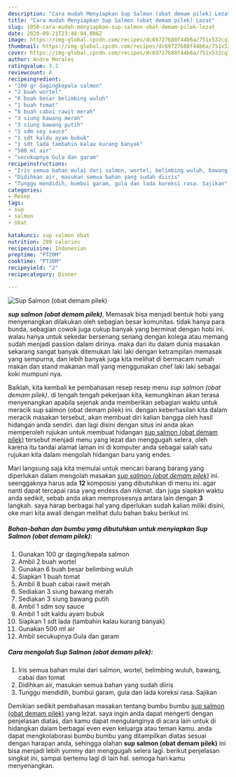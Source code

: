 ```yaml
---
description: "Cara mudah Menyiapkan Sup Salmon (obat demam pilek) Lezat"
title: "Cara mudah Menyiapkan Sup Salmon (obat demam pilek) Lezat"
slug: 1850-cara-mudah-menyiapkan-sup-salmon-obat-demam-pilek-lezat
date: 2020-09-21T23:48:04.806Z
image: https://img-global.cpcdn.com/recipes/dc69727688f44b6a/751x532cq70/sup-salmon-obat-demam-pilek-foto-resep-utama.jpg
thumbnail: https://img-global.cpcdn.com/recipes/dc69727688f44b6a/751x532cq70/sup-salmon-obat-demam-pilek-foto-resep-utama.jpg
cover: https://img-global.cpcdn.com/recipes/dc69727688f44b6a/751x532cq70/sup-salmon-obat-demam-pilek-foto-resep-utama.jpg
author: Andre Morales
ratingvalue: 3.2
reviewcount: 8
recipeingredient:
- "100 gr dagingkepala salmon"
- "2 buah wortel"
- "6 buah besar belimbing wuluh"
- "1 buah tomat"
- "8 buah cabai rawit merah"
- "3 siung bawang merah"
- "3 siung bawang putih"
- "1 sdm soy sauce"
- "1 sdt kaldu ayam bubuk"
- "1 sdt lada tambahin kalau kurang banyak"
- "500 ml air"
- "secukupnya Gula dan garam"
recipeinstructions:
- "Iris semua bahan mulai dari salmon, wortel, belimbing wuluh, bawang, cabai dan tomat"
- "Didihkan air, masukan semua bahan yang sudah diiris"
- "Tunggu mendidih, bumbui garam, gula dan lada koreksi rasa. Sajikan"
categories:
- Resep
tags:
- sup
- salmon
- obat

katakunci: sup salmon obat 
nutrition: 289 calories
recipecuisine: Indonesian
preptime: "PT20M"
cooktime: "PT30M"
recipeyield: "2"
recipecategory: Dinner

---
```



![Sup Salmon (obat demam pilek)](https://img-global.cpcdn.com/recipes/dc69727688f44b6a/751x532cq70/sup-salmon-obat-demam-pilek-foto-resep-utama.jpg)

<b><i>sup salmon (obat demam pilek)</i></b>, Memasak bisa menjadi bentuk hobi yang menyenangkan dilakukan oleh sebagian besar komunitas. tidak hanya para bunda, sebagian cowok juga cukup banyak yang berminat dengan hobi ini. walau hanya untuk sekedar bersenang senang dengan kolega atau memang sudah menjadi passion dalam dirinya. maka dari itu dalam dunia masakan sekarang sangat banyak ditemukan laki laki dengan ketrampilan memasak yang sempurna, dan lebih banyak juga kita melihat di bermacam rumah makan dan stand makanan mall yang menggunakan chef laki laki sebagai koki mumpuni nya.



Baiklah, kita kembali ke pembahasan resep resep menu <i>sup salmon (obat demam pilek)</i>. di tengah tengah pekerjaan kita, kemungkinan akan terasa menyenangkan apabila sejenak anda memberikan sebagian waktu untuk meracik sup salmon (obat demam pilek) ini. dengan keberhasilan kita dalam meracik masakan tersebut, akan membuat diri kalian bangga oleh hasil hidangan anda sendiri. dan lagi disini dengan situs ini anda akan memperoleh rujukan untuk membuat hidangan <u>sup salmon (obat demam pilek)</u> tersebut menjadi menu yang lezat dan menggugah selera, oleh karena itu tandai alamat laman ini di komputer anda sebagai salah satu rujukan kita dalam mengolah hidangan baru yang endes.


Mari langsung saja kita memulai untuk mencari barang barang yang diperlukan dalam mengolah masakan <u><i>sup salmon (obat demam pilek)</i></u> ini. seenggaknya harus ada <b>12</b> komposisi yang dibutuhkan di menu ini. agar nanti dapat tercapai rasa yang endess dan nikmat. dan juga siapkan waktu anda sedikit, sebab anda akan memprosesnya antara lain dengan <b>3</b> langkah. saya harap berbagai hal yang diperlukan sudah kalian miliki disini, oke mari kita awali dengan melihat dulu bahan baku berikut ini.

<!--inarticleads1-->

##### Bahan-bahan dan bumbu yang dibutuhkan untuk menyiapkan Sup Salmon (obat demam pilek):

1. Gunakan 100 gr daging/kepala salmon
1. Ambil 2 buah wortel
1. Gunakan 6 buah besar belimbing wuluh
1. Siapkan 1 buah tomat
1. Ambil 8 buah cabai rawit merah
1. Sediakan 3 siung bawang merah
1. Sediakan 3 siung bawang putih
1. Ambil 1 sdm soy sauce
1. Ambil 1 sdt kaldu ayam bubuk
1. Siapkan 1 sdt lada (tambahin kalau kurang banyak)
1. Gunakan 500 ml air
1. Ambil secukupnya Gula dan garam




<!--inarticleads2-->

##### Cara mengolah Sup Salmon (obat demam pilek):

1. Iris semua bahan mulai dari salmon, wortel, belimbing wuluh, bawang, cabai dan tomat
1. Didihkan air, masukan semua bahan yang sudah diiris
1. Tunggu mendidih, bumbui garam, gula dan lada koreksi rasa. Sajikan




Demikian sedikit pembahasan masakan tentang bumbu bumbu <u>sup salmon (obat demam pilek)</u> yang lezat. saya ingin anda dapat mengerti dengan penjelasan diatas, dan kamu dapat mengulanginya di acara lain untuk di hidangkan dalam berbagai even even keluarga atau teman kamu. anda dapat mengkolaborasi bumbu bumbu yang ditampilkan diatas sesuai dengan harapan anda, sehingga olahan <b>sup salmon (obat demam pilek)</b> ini bisa menjadi lebih yummy dan menggugah selera lagi. berikut penjelasan singkat ini, sampai bertemu lagi di lain hal. semoga hari kamu menyenangkan.
